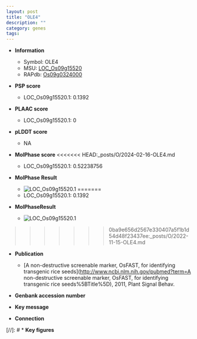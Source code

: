 ```yaml
---
layout: post
title: "OLE4"
description: ""
category: genes
tags: 
---
```


* **Information**  
    + Symbol: OLE4  
    + MSU: [LOC_Os09g15520](http://rice.plantbiology.msu.edu/cgi-bin/ORF_infopage.cgi?orf=LOC_Os09g15520)  
    + RAPdb: [Os09g0324000](http://rapdb.dna.affrc.go.jp/viewer/gbrowse_details/irgsp1?name=Os09g0324000)  

* **PSP score**  
    + LOC_Os09g15520.1: 0.1392 

* **PLAAC score**  
    + LOC_Os09g15520.1: 0 

* **pLDDT score**
    + NA


* **MolPhase score**
<<<<<<< HEAD:_posts/O/2024-02-16-OLE4.md
    + LOC_Os09g15520.1: 0.52238756

* **MolPhase Result**
    + ![LOC_Os09g15520.1](https://304243504.github.io/Pictures/LOC_Os09g/LOC_Os09g15520.1.png)
=======
    + LOC_Os09g15520.1: 0.1392

* **MolPhaseResult**
    + ![LOC_Os09g15520.1](https://ricepsp.github.io/pictures/LOC_Os09g/LOC_Os09g15520.1.png)
>>>>>>> 0ba9e656d2567e330407a5f1b1d54d48f23437ee:_posts/O/2022-11-15-OLE4.md

* **Publication**  
    + [A non-destructive screenable marker, OsFAST, for identifying transgenic rice seeds](http://www.ncbi.nlm.nih.gov/pubmed?term=A non-destructive screenable marker, OsFAST, for identifying transgenic rice seeds%5BTitle%5D), 2011, Plant Signal Behav.

* **Genbank accession number**  

* **Key message**  

* **Connection**  

[//]: # * **Key figures**  


